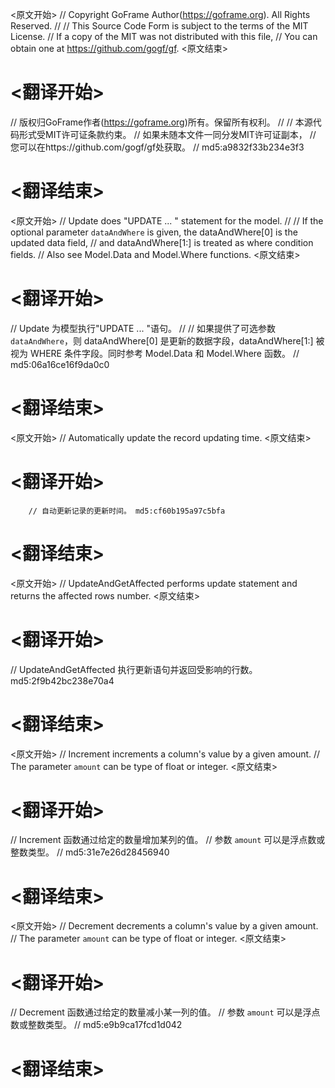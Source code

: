 
<原文开始>
// Copyright GoFrame Author(https://goframe.org). All Rights Reserved.
//
// This Source Code Form is subject to the terms of the MIT License.
// If a copy of the MIT was not distributed with this file,
// You can obtain one at https://github.com/gogf/gf.
<原文结束>

# <翻译开始>
// 版权归GoFrame作者(https://goframe.org)所有。保留所有权利。
//
// 本源代码形式受MIT许可证条款约束。
// 如果未随本文件一同分发MIT许可证副本，
// 您可以在https://github.com/gogf/gf处获取。
// md5:a9832f33b234e3f3
# <翻译结束>


<原文开始>
// Update does "UPDATE ... " statement for the model.
//
// If the optional parameter `dataAndWhere` is given, the dataAndWhere[0] is the updated data field,
// and dataAndWhere[1:] is treated as where condition fields.
// Also see Model.Data and Model.Where functions.
<原文结束>

# <翻译开始>
// Update 为模型执行"UPDATE ... "语句。
// 
// 如果提供了可选参数 `dataAndWhere`，则 dataAndWhere[0] 是更新的数据字段，dataAndWhere[1:] 被视为 WHERE 条件字段。同时参考 Model.Data 和 Model.Where 函数。
// md5:06a16ce16f9da0c0
# <翻译结束>


<原文开始>
// Automatically update the record updating time.
<原文结束>

# <翻译开始>
		// 自动更新记录的更新时间。 md5:cf60b195a97c5bfa
# <翻译结束>


<原文开始>
// UpdateAndGetAffected performs update statement and returns the affected rows number.
<原文结束>

# <翻译开始>
// UpdateAndGetAffected 执行更新语句并返回受影响的行数。 md5:2f9b42bc238e70a4
# <翻译结束>


<原文开始>
// Increment increments a column's value by a given amount.
// The parameter `amount` can be type of float or integer.
<原文结束>

# <翻译开始>
// Increment 函数通过给定的数量增加某列的值。
// 参数 `amount` 可以是浮点数或整数类型。
// md5:31e7e26d28456940
# <翻译结束>


<原文开始>
// Decrement decrements a column's value by a given amount.
// The parameter `amount` can be type of float or integer.
<原文结束>

# <翻译开始>
// Decrement 函数通过给定的数量减小某一列的值。
// 参数 `amount` 可以是浮点数或整数类型。
// md5:e9b9ca17fcd1d042
# <翻译结束>

